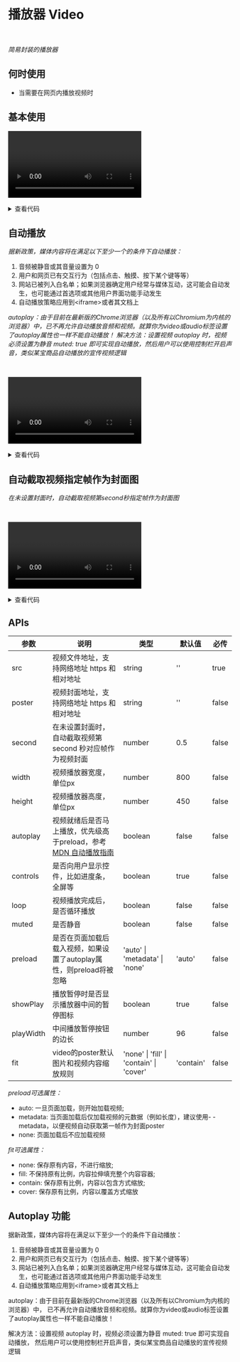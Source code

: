 # 播放器 Video

<br/>

*简易封装的播放器*

## 何时使用

- 当需要在网页内播放视频时

<script setup lang="ts">
import { ref } from 'vue'
const src = ref('https://cdn.jsdelivr.net/gh/themusecatcher/resources@0.0.3/Bao.mp4')
const poster = ref('https://cdn.jsdelivr.net/gh/themusecatcher/resources@0.0.3/bao.jpg')
</script>

## 基本使用

<Video
  :src="src"
  :poster="poster"
  :width="666.67"
  :height="375"
  :play-width="80" />

<details>
<summary>查看代码</summary>

```vue
<script setup lang="ts">
import { ref } from 'vue'
const src = ref('https://cdn.jsdelivr.net/gh/themusecatcher/resources@0.0.3/Bao.mp4')
const poster = ref('https://cdn.jsdelivr.net/gh/themusecatcher/resources@0.0.3/bao.jpg')
</script>
<template>
  <Video
    :src="src"
    :poster="poster"
    :width="666.67"
    :height="375"
    :play-width="80" />
</template>
```

</details>

## 自动播放

*据新政策，媒体内容将在满足以下至少一个的条件下自动播放：*
1. 音频被静音或其音量设置为 0
2. 用户和网页已有交互行为（包括点击、触摸、按下某个键等等）
3. 网站已被列入白名单；如果浏览器确定用户经常与媒体互动，这可能会自动发生，也可能通过首选项或其他用户界面功能手动发生
4. 自动播放策略应用到\<iframe>或者其文档上

*autoplay：由于目前在最新版的Chrome浏览器（以及所有以Chromium为内核的浏览器）中，已不再允许自动播放音频和视频。就算你为video或audio标签设置了autoplay属性也一样不能自动播放！*
*解决方法：设置视频 autoplay 时，视频必须设置为静音 muted: true 即可实现自动播放，然后用户可以使用控制栏开启声音，类似某宝商品自动播放的宣传视频逻辑*

<br/>

<Video
  autoplay
  :src="src"
  :poster="poster"
  :width="666.67"
  :height="375"
  :play-width="80" />

<details>
<summary>查看代码</summary>

```vue
<script setup lang="ts">
import { ref } from 'vue'
const src = ref('https://cdn.jsdelivr.net/gh/themusecatcher/resources@0.0.3/Bao.mp4')
const poster = ref('https://cdn.jsdelivr.net/gh/themusecatcher/resources@0.0.3/bao.jpg')
</script>
<template>
  <Video
    autoplay
    :src="src"
    :poster="poster"
    :width="666.67"
    :height="375"
    :play-width="80" />
</template>
```

</details>

## 自动截取视频指定帧作为封面图

*在未设置封面时，自动截取视频第second秒指定帧作为封面图*

<br/>

<Video
  :src="src"
  :width="666.67"
  :height="375"
  :play-width="80"
  :second="3" />

<details>
<summary>查看代码</summary>

```vue
<script setup lang="ts">
import { ref } from 'vue'
const src = ref('https://cdn.jsdelivr.net/gh/themusecatcher/resources@0.0.3/Bao.mp4')
</script>
<template>
  <Video
    :src="src"
    :width="666.67"
    :height="375"
    :play-width="80"
    :second="3" />
</template>
```

</details>

## APIs

参数 | 说明 | 类型 | 默认值 | 必传
-- | -- | -- | -- | --
src | 视频文件地址，支持网络地址 https 和相对地址 | string | '' | true
poster | 视频封面地址，支持网络地址 https 和相对地址 | string | '' | false
second | 在未设置封面时，自动截取视频第 second 秒对应帧作为视频封面 | number | 0.5 | false
width | 视频播放器宽度，单位px | number | 800 | false
height | 视频播放器高度，单位px | number | 450 | false
autoplay | 视频就绪后是否马上播放，优先级高于preload，参考 [MDN 自动播放指南](https://developer.mozilla.org/zh-CN/docs/Web/Media/Autoplay_guide) | boolean | false | false
controls | 是否向用户显示控件，比如进度条，全屏等 | boolean | true | false
loop | 视频播放完成后，是否循环播放 | boolean | false | false
muted |  是否静音 | boolean | false | false
preload | 是否在页面加载后载入视频，如果设置了autoplay属性，则preload将被忽略 | 'auto' &#124; 'metadata' &#124; 'none' | 'auto' | false
showPlay | 播放暂停时是否显示播放器中间的暂停图标 | boolean | true | false
playWidth | 中间播放暂停按钮的边长 | number | 96 | false
fit | video的poster默认图片和视频内容缩放规则 | 'none' &#124; 'fill' &#124; 'contain' &#124; 'cover' | 'contain' | false

*preload可选属性：*

- auto: 一旦页面加载，则开始加载视频;
- metadata: 当页面加载后仅加载视频的元数据（例如长度），建议使用- - metadata，以便视频自动获取第一帧作为封面poster
- none: 页面加载后不应加载视频

*fit可选属性：*

- none: 保存原有内容，不进行缩放;
- fill: 不保持原有比例，内容拉伸填充整个内容容器;
- contain: 保存原有比例，内容以包含方式缩放;
- cover: 保存原有比例，内容以覆盖方式缩放

## Autoplay 功能

据新政策，媒体内容将在满足以下至少一个的条件下自动播放：
1. 音频被静音或其音量设置为 0
2. 用户和网页已有交互行为（包括点击、触摸、按下某个键等等）
3. 网站已被列入白名单；如果浏览器确定用户经常与媒体互动，这可能会自动发生，也可能通过首选项或其他用户界面功能手动发生
4. 自动播放策略应用到\<iframe>或者其文档上

autoplay：由于目前在最新版的Chrome浏览器（以及所有以Chromium为内核的浏览器）中，
已不再允许自动播放音频和视频。就算你为video或audio标签设置了autoplay属性也一样不能自动播放！

解决方法：设置视频 autoplay 时，视频必须设置为静音 muted: true 即可实现自动播放，
然后用户可以使用控制栏开启声音，类似某宝商品自动播放的宣传视频逻辑